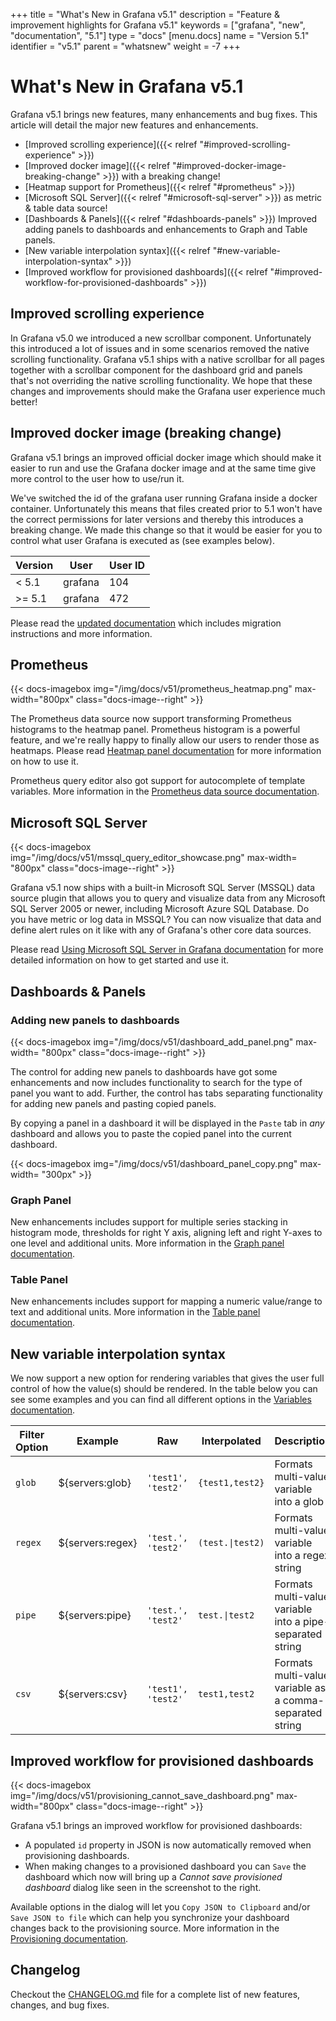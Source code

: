 +++
title = "What's New in Grafana v5.1"
description = "Feature & improvement highlights for Grafana v5.1"
keywords = ["grafana", "new", "documentation", "5.1"]
type = "docs"
[menu.docs]
name = "Version 5.1"
identifier = "v5.1"
parent = "whatsnew"
weight = -7
+++

# What's New in Grafana v5.1

Grafana v5.1 brings new features, many enhancements and bug fixes. This article will detail the major new features and enhancements.

* [Improved scrolling experience]({{< relref "#improved-scrolling-experience" >}})
* [Improved docker image]({{< relref "#improved-docker-image-breaking-change" >}}) with a breaking change!
* [Heatmap support for Prometheus]({{< relref "#prometheus" >}})
* [Microsoft SQL Server]({{< relref "#microsoft-sql-server" >}}) as metric & table data source!
* [Dashboards & Panels]({{< relref "#dashboards-panels" >}}) Improved adding panels to dashboards and enhancements to Graph and Table panels.
* [New variable interpolation syntax]({{< relref "#new-variable-interpolation-syntax" >}})
* [Improved workflow for provisioned dashboards]({{< relref "#improved-workflow-for-provisioned-dashboards" >}})

## Improved scrolling experience

In Grafana v5.0 we introduced a new scrollbar component. Unfortunately this introduced a lot of issues and in some scenarios removed
the native scrolling functionality. Grafana v5.1 ships with a native scrollbar for all pages together with a scrollbar component for
the dashboard grid and panels that's not overriding the native scrolling functionality. We hope that these changes and improvements should
make the Grafana user experience much better!

## Improved docker image (breaking change)

Grafana v5.1 brings an improved official docker image which should make it easier to run and use the Grafana docker image and at the same time give more control to the user how to use/run it.

We've switched the id of the grafana user running Grafana inside a docker container. Unfortunately this means that files created prior to 5.1 won't have the correct permissions for later versions and thereby this introduces a breaking change.
We made this change so that it would be easier for you to control what user Grafana is executed as (see examples below).

Version | User    | User ID
--------|---------|---------
< 5.1   | grafana | 104
>= 5.1  | grafana | 472

Please read the [updated documentation](/installation/docker/#migration-from-a-previous-version-of-the-docker-container-to-5-1-or-later) which includes migration instructions and more information.

## Prometheus

{{< docs-imagebox img="/img/docs/v51/prometheus_heatmap.png" max-width="800px" class="docs-image--right" >}}

The Prometheus data source now support transforming Prometheus histograms to the heatmap panel. Prometheus histogram is a powerful feature, and we're
really happy to finally allow our users to render those as heatmaps. Please read [Heatmap panel documentation](/features/panels/heatmap/#pre-bucketed-data)
for more information on how to use it.

Prometheus query editor also got support for autocomplete of template variables. More information in the [Prometheus data source documentation](/features/datasources/prometheus/).

<div class="clearfix"></div>

## Microsoft SQL Server

{{< docs-imagebox img="/img/docs/v51/mssql_query_editor_showcase.png"  max-width= "800px" class="docs-image--right" >}}

Grafana v5.1 now ships with a built-in Microsoft SQL Server (MSSQL) data source plugin that allows you to query and visualize data from any
Microsoft SQL Server 2005 or newer, including Microsoft Azure SQL Database. Do you have metric or log data in MSSQL? You can now visualize
that data and define alert rules on it like with any of Grafana's other core data sources.

Please read [Using Microsoft SQL Server in Grafana documentation](/features/datasources/mssql/) for more detailed information on how to get started and use it.

<div class="clearfix"></div>

## Dashboards & Panels

### Adding new panels to dashboards

{{< docs-imagebox img="/img/docs/v51/dashboard_add_panel.png"  max-width= "800px" class="docs-image--right" >}}

The control for adding new panels to dashboards have got some enhancements and now includes functionality to search for the type of panel
you want to add. Further, the control has tabs separating functionality for adding new panels and pasting
copied panels.

By copying a panel in a dashboard it will be displayed in the `Paste` tab in *any* dashboard and allows you to paste the
copied panel into the current dashboard.

{{< docs-imagebox img="/img/docs/v51/dashboard_panel_copy.png"  max-width= "300px" >}}

<div class="clearfix"></div>

### Graph Panel

New enhancements includes support for multiple series stacking in histogram mode, thresholds for right Y axis, aligning left and right Y-axes to one level and additional units. More information in the [Graph panel documentation](/features/panels/graph/).

### Table Panel

New enhancements includes support for mapping a numeric value/range to text and additional units. More information in the [Table panel documentation](/features/panels/table_panel/#string).

## New variable interpolation syntax

We now support a new option for rendering variables that gives the user full control of how the value(s) should be rendered.
In the table below you can see some examples and you can find all different options in the [Variables documentation](http://docs.grafana.org/reference/templating/#advanced-formatting-options).

Filter Option | Example | Raw | Interpolated | Description
------------ | ------------- | ------------- | -------------  | -------------
`glob` | ${servers:glob} |  `'test1', 'test2'` | `{test1,test2}` | Formats multi-value variable into a glob
`regex` | ${servers:regex} | `'test.', 'test2'` |  <code>(test\.&#124;test2)</code> | Formats multi-value variable into a regex string
`pipe` | ${servers:pipe} | `'test.', 'test2'` |  <code>test.&#124;test2</code> | Formats multi-value variable into a pipe-separated string
`csv`| ${servers:csv} |  `'test1', 'test2'` | `test1,test2` | Formats multi-value variable as a comma-separated string

## Improved workflow for provisioned dashboards

{{< docs-imagebox img="/img/docs/v51/provisioning_cannot_save_dashboard.png" max-width="800px" class="docs-image--right" >}}

Grafana v5.1 brings an improved workflow for provisioned dashboards:

* A populated `id` property in JSON is now automatically removed when provisioning dashboards.
* When making changes to a provisioned dashboard you can `Save` the dashboard which now will bring up a *Cannot save provisioned dashboard* dialog like seen in the screenshot to the right.


Available options in the dialog will let you `Copy JSON to Clipboard` and/or `Save JSON to file` which can help you synchronize your dashboard changes back to the provisioning source.
More information in the [Provisioning documentation](/administration/provisioning/).

<div class="clearfix"></div>

## Changelog

Checkout the [CHANGELOG.md](https://github.com/grafana/grafana/blob/master/CHANGELOG.md) file for a complete list
of new features, changes, and bug fixes.
